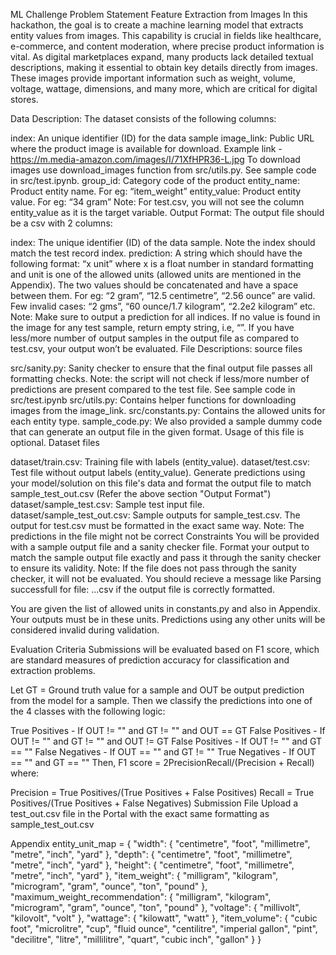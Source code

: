 ML Challenge Problem Statement
Feature Extraction from Images
In this hackathon, the goal is to create a machine learning model that extracts entity values from images. This capability is crucial in fields like healthcare, e-commerce, and content moderation, where precise product information is vital. As digital marketplaces expand, many products lack detailed textual descriptions, making it essential to obtain key details directly from images. These images provide important information such as weight, volume, voltage, wattage, dimensions, and many more, which are critical for digital stores.

Data Description:
The dataset consists of the following columns:

index: An unique identifier (ID) for the data sample
image_link: Public URL where the product image is available for download. Example link - https://m.media-amazon.com/images/I/71XfHPR36-L.jpg To download images use download_images function from src/utils.py. See sample code in src/test.ipynb.
group_id: Category code of the product
entity_name: Product entity name. For eg: “item_weight”
entity_value: Product entity value. For eg: “34 gram” Note: For test.csv, you will not see the column entity_value as it is the target variable.
Output Format:
The output file should be a csv with 2 columns:

index: The unique identifier (ID) of the data sample. Note the index should match the test record index.
prediction: A string which should have the following format: “x unit” where x is a float number in standard formatting and unit is one of the allowed units (allowed units are mentioned in the Appendix). The two values should be concatenated and have a space between them. For eg: “2 gram”, “12.5 centimetre”, “2.56 ounce” are valid. Few invalid cases: “2 gms”, “60 ounce/1.7 kilogram”, “2.2e2 kilogram” etc. Note: Make sure to output a prediction for all indices. If no value is found in the image for any test sample, return empty string, i.e, “”. If you have less/more number of output samples in the output file as compared to test.csv, your output won’t be evaluated.
File Descriptions:
source files

src/sanity.py: Sanity checker to ensure that the final output file passes all formatting checks. Note: the script will not check if less/more number of predictions are present compared to the test file. See sample code in src/test.ipynb
src/utils.py: Contains helper functions for downloading images from the image_link.
src/constants.py: Contains the allowed units for each entity type.
sample_code.py: We also provided a sample dummy code that can generate an output file in the given format. Usage of this file is optional.
Dataset files

dataset/train.csv: Training file with labels (entity_value).
dataset/test.csv: Test file without output labels (entity_value). Generate predictions using your model/solution on this file's data and format the output file to match sample_test_out.csv (Refer the above section "Output Format")
dataset/sample_test.csv: Sample test input file.
dataset/sample_test_out.csv: Sample outputs for sample_test.csv. The output for test.csv must be formatted in the exact same way. Note: The predictions in the file might not be correct
Constraints
You will be provided with a sample output file and a sanity checker file. Format your output to match the sample output file exactly and pass it through the sanity checker to ensure its validity. Note: If the file does not pass through the sanity checker, it will not be evaluated. You should recieve a message like Parsing successfull for file: ...csv if the output file is correctly formatted.

You are given the list of allowed units in constants.py and also in Appendix. Your outputs must be in these units. Predictions using any other units will be considered invalid during validation.

Evaluation Criteria
Submissions will be evaluated based on F1 score, which are standard measures of prediction accuracy for classification and extraction problems.

Let GT = Ground truth value for a sample and OUT be output prediction from the model for a sample. Then we classify the predictions into one of the 4 classes with the following logic:

True Positives - If OUT != "" and GT != "" and OUT == GT
False Positives - If OUT != "" and GT != "" and OUT != GT
False Positives - If OUT != "" and GT == ""
False Negatives - If OUT == "" and GT != ""
True Negatives - If OUT == "" and GT == ""
Then, F1 score = 2PrecisionRecall/(Precision + Recall) where:

Precision = True Positives/(True Positives + False Positives)
Recall = True Positives/(True Positives + False Negatives)
Submission File
Upload a test_out.csv file in the Portal with the exact same formatting as sample_test_out.csv

Appendix
entity_unit_map = {
  "width": {
    "centimetre",
    "foot",
    "millimetre",
    "metre",
    "inch",
    "yard"
  },
  "depth": {
    "centimetre",
    "foot",
    "millimetre",
    "metre",
    "inch",
    "yard"
  },
  "height": {
    "centimetre",
    "foot",
    "millimetre",
    "metre",
    "inch",
    "yard"
  },
  "item_weight": {
    "milligram",
    "kilogram",
    "microgram",
    "gram",
    "ounce",
    "ton",
    "pound"
  },
  "maximum_weight_recommendation": {
    "milligram",
    "kilogram",
    "microgram",
    "gram",
    "ounce",
    "ton",
    "pound"
  },
  "voltage": {
    "millivolt",
    "kilovolt",
    "volt"
  },
  "wattage": {
    "kilowatt",
    "watt"
  },
  "item_volume": {
    "cubic foot",
    "microlitre",
    "cup",
    "fluid ounce",
    "centilitre",
    "imperial gallon",
    "pint",
    "decilitre",
    "litre",
    "millilitre",
    "quart",
    "cubic inch",
    "gallon"
  }
}
